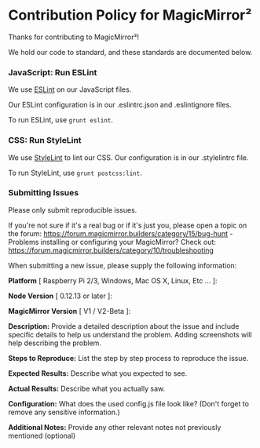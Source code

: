 Contribution Policy for MagicMirror²
====================================

Thanks for contributing to MagicMirror²!

We hold our code to standard, and these standards are documented below. 

### JavaScript: Run ESLint

We use [ESLint](http://eslint.org) on our JavaScript files.

Our ESLint configuration is in our .eslintrc.json and .eslintignore files.

To run ESLint, use `grunt eslint`.

### CSS: Run StyleLint

We use [StyleLint](http://stylelint.io) to lint our CSS. Our configuration is in our .stylelintrc file.

To run StyleLint, use `grunt postcss:lint`.

### Submitting Issues

Please only submit reproducible issues. 

If you're not sure if it's a real bug or if it's just you, please open a topic on the forum: https://forum.magicmirror.builders/category/15/bug-hunt - Problems installing or configuring your MagicMirror? Check out: https://forum.magicmirror.builders/category/10/troubleshooting

When submitting a new issue, please supply the following information:

**Platform** [ Raspberry Pi 2/3, Windows, Mac OS X, Linux, Etc ... ]:

**Node Version** [ 0.12.13 or later ]:

**MagicMirror Version** [ V1 / V2-Beta ]:

**Description:** Provide a detailed description about the issue and include specific details to help us understand the problem. Adding screenshots will help describing the problem.

**Steps to Reproduce:** List the step by step process to reproduce the issue.

**Expected Results:** Describe what you expected to see.

**Actual Results:** Describe what you actually saw.

**Configuration:** What does the used config.js file look like? (Don't forget to remove any sensitive information.)

**Additional Notes:** Provide any other relevant notes not previously mentioned (optional)
